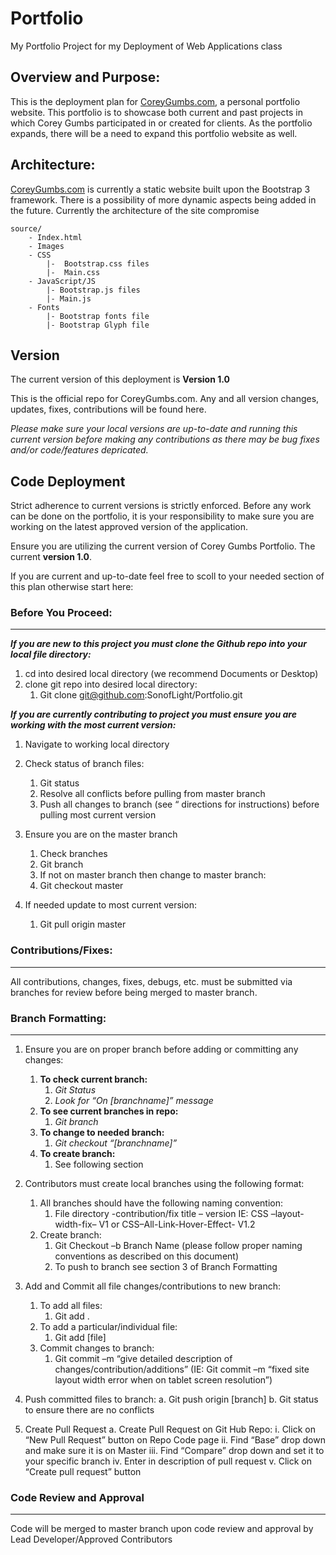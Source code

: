 # Portfolio
My Portfolio Project for my Deployment of Web Applications class

## Overview and Purpose:


This is the deployment plan for [CoreyGumbs.com](http://wwww.CoreyGumbs.com), a personal portfolio website.  This portfolio is to showcase both current and past projects in which Corey Gumbs participated in or created for clients. As the portfolio expands, there will be a need to expand this portfolio website as well.

## Architecture:

 [CoreyGumbs.com](http://wwww.CoreyGumbs.com) is currently a static website built upon the Bootstrap 3 framework.  There is a possibility of more dynamic aspects being added in the future. Currently the architecture of the site compromise
 
    source/
        - Index.html
        - Images
        - CSS
            |-  Bootstrap.css files
            |-  Main.css
        - JavaScript/JS
            |- Bootstrap.js files
            |- Main.js
        - Fonts 
            |- Bootstrap fonts file
            |- Bootstrap Glyph file


## Version

The current version of this deployment is **Version 1.0**

This is the official repo for CoreyGumbs.com. Any and all version changes, updates, fixes, contributions will be found here. 

*Please make sure your local versions are up-to-date and running this current version before making any contributions as there may be bug fixes and/or code/features depricated.*

## Code Deployment

Strict adherence to current versions is strictly enforced. Before any work can be done on the portfolio, it is your responsibility to make sure you are working on the latest approved version of the application. 

Ensure you are utilizing the current version of Corey Gumbs Portfolio. The current **version  1.0**. 

If you are current and up-to-date feel free to scoll to your needed section of this plan otherwise start here:

### Before You Proceed:
---

**_If you are new to this project you must clone the Github repo into your local file directory:_**

1. cd into desired local directory (we recommend Documents or Desktop)
2. clone git repo into desired local directory:
    1. Git clone git@github.com:SonofLight/Portfolio.git

**_If you are currently contributing to project you must ensure you are working with the most current version:_**

1. Navigate to working local directory

2. Check status of branch files: 
    1. Git status
    2. Resolve all conflicts before pulling from master branch
    3. Push all changes to branch (see “ directions for instructions) before pulling most current version
    
3. Ensure you are on the master branch
    1. Check branches
    2. Git branch
    3. If not on master branch then change to master branch:
    4. Git checkout master

4. If needed update to most current version:
    1. Git pull origin master

### Contributions/Fixes:
---

All contributions, changes, fixes, debugs, etc. must be submitted via branches for review before being merged to master branch. 

### Branch Formatting:
---

1.  Ensure you are on proper branch before adding or committing any changes:
    1.  **To check current branch:** 
        1.  _Git Status_
        2.  _Look for “On [branchname]” message_
    2. **To see current branches in repo:**
        1. _Git branch_
    3. **To change to needed branch:**
        1. _Git checkout “[branchname]”_
    4. **To create branch:**
        1. See following section  
    
2.  Contributors must create local branches using the following format:
    1.  All branches should have the following naming convention:
        1.  File directory -contribution/fix title – version IE: CSS –layout-width-fix– V1 or CSS–All-Link-Hover-Effect- V1.2
    2.  Create branch:
        1.  Git Checkout –b Branch Name (please follow proper naming conventions as described on this document)
        2. To push to branch see section 3 of Branch Formatting
3.  Add and Commit all file changes/contributions to new branch:
    1.  To add all files:
        1.  Git add .
    2.  To add a particular/individual file:
        1.  Git add [file]
    3.  Commit changes to branch:
        1.  Git commit –m “give detailed description of changes/contribution/additions”   (IE: Git commit –m “fixed site layout width error when on tablet screen resolution”)
    
4.  Push committed files to branch:
a.  Git push origin  [branch]
b.  Git status to ensure there are no conflicts
5.  Create Pull Request
a.  Create Pull Request on Git Hub Repo:
i.  Click on “New Pull Request” button on Repo Code page
ii. Find “Base” drop down and make sure it is on Master
iii.    Find “Compare” drop down and set it to your specific branch
iv. Enter in description of pull request 
v.  Click on “Create pull request” button

### Code Review and Approval
---
Code will be merged to master branch upon code review and approval by Lead Developer/Approved Contributors


